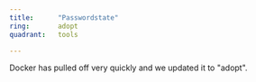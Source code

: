```yaml
---
title:      "Passwordstate"
ring:       adopt
quadrant:   tools

---
```


Docker has pulled off very quickly and we updated it to "adopt".
